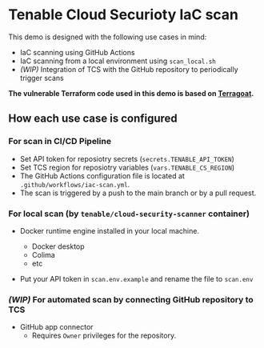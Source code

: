 # Tenable Cloud Securioty IaC scan

This demo is designed with the following use cases in mind:  
- IaC scanning using GitHub Actions  
- IaC scanning from a local environment using `scan_local.sh`  
- *(WIP)* Integration of TCS with the GitHub repository to periodically trigger scans  

**The vulnerable Terraform code used in this demo is based on [Terragoat](https://github.com/bridgecrewio/terragoat).**
## How each use case is configured

### For scan in CI/CD Pipeline
- Set API token for reposiotry secrets (`secrets.TENABLE_API_TOKEN`)
- Set TCS region for reposiotry variables (`vars.TENABLE_CS_REGION`)
- The GitHub Actions configuration file is located at `.github/workflows/iac-scan.yml`.
- The scan is triggered by a push to the main branch or by a pull request.

### For local scan (by `tenable/cloud-security-scanner` container)

- Docker runtime engine installed in your local machine.
  - Docker desktop
  - Colima
  - etc

- Put your API token in `scan.env.example` and rename the file to `scan.env`

### *(WIP)* For automated scan by connecting GitHub repository to TCS

- GitHub app connector
  - Requires `Owner` privileges for the repository.
